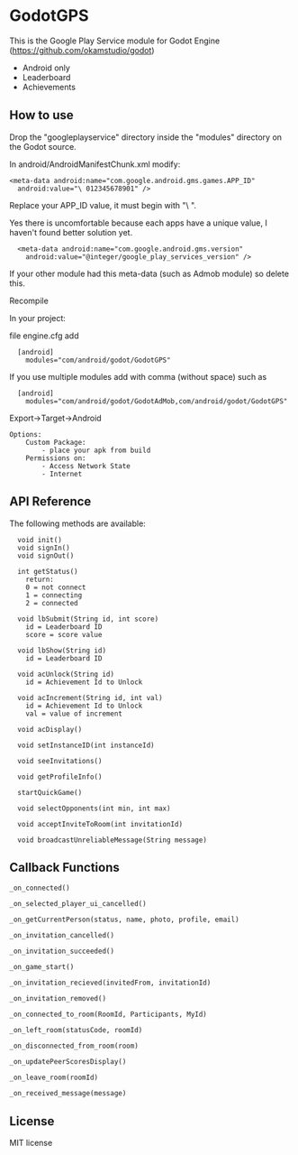 GodotGPS
========

This is the Google Play Service module for Godot Engine (https://github.com/okamstudio/godot)
- Android only
- Leaderboard
- Achievements

How to use
----------
Drop the "googleplayservice" directory inside the "modules" directory on the Godot source.

In android/AndroidManifestChunk.xml modify:
```
<meta-data android:name="com.google.android.gms.games.APP_ID"
  android:value="\ 012345678901" /> 
```
Replace your APP_ID value, it must begin with "\ ".

Yes there is uncomfortable because each apps have a unique value, I haven't found better solution yet.

```
  <meta-data android:name="com.google.android.gms.version"
    android:value="@integer/google_play_services_version" />
```
If your other module had this meta-data (such as Admob module) so delete this.

Recompile

In your project:

file engine.cfg add
```
  [android]
    modules="com/android/godot/GodotGPS"
``` 
If you use multiple modules add with comma (without space) such as
```
  [android]
    modules="com/android/godot/GodotAdMob,com/android/godot/GodotGPS"
```
Export->Target->Android

	Options:
		Custom Package:
			- place your apk from build
		Permissions on:
			- Access Network State
			- Internet

API Reference
-------------

The following methods are available:
```
  void init()
  void signIn()
  void signOut()
	
  int getStatus()
    return:
    0 = not connect
    1 = connecting
    2 = connected
  
  void lbSubmit(String id, int score)
    id = Leaderboard ID
    score = score value
  
  void lbShow(String id)
    id = Leaderboard ID

  void acUnlock(String id)
    id = Achievement Id to Unlock
    
  void acIncrement(String id, int val)
    id = Achievement Id to Unlock
    val = value of increment
  
  void acDisplay()
  
  void setInstanceID(int instanceId)
  
  void seeInvitations()
  
  void getProfileInfo()
  
  startQuickGame()
  
  void selectOpponents(int min, int max)
  
  void acceptInviteToRoom(int invitationId)
  
  void broadcastUnreliableMessage(String message)
```

Callback Functions
-------------
```
_on_connected()

_on_selected_player_ui_cancelled()

_on_getCurrentPerson(status, name, photo, profile, email)

_on_invitation_cancelled()

_on_invitation_succeeded()

_on_game_start()

_on_invitation_recieved(invitedFrom, invitationId)

_on_invitation_removed()

_on_connected_to_room(RoomId, Participants, MyId)

_on_left_room(statusCode, roomId)

_on_disconnected_from_room(room)

_on_updatePeerScoresDisplay()

_on_leave_room(roomId)

_on_received_message(message)

```
License
-------------
MIT license
